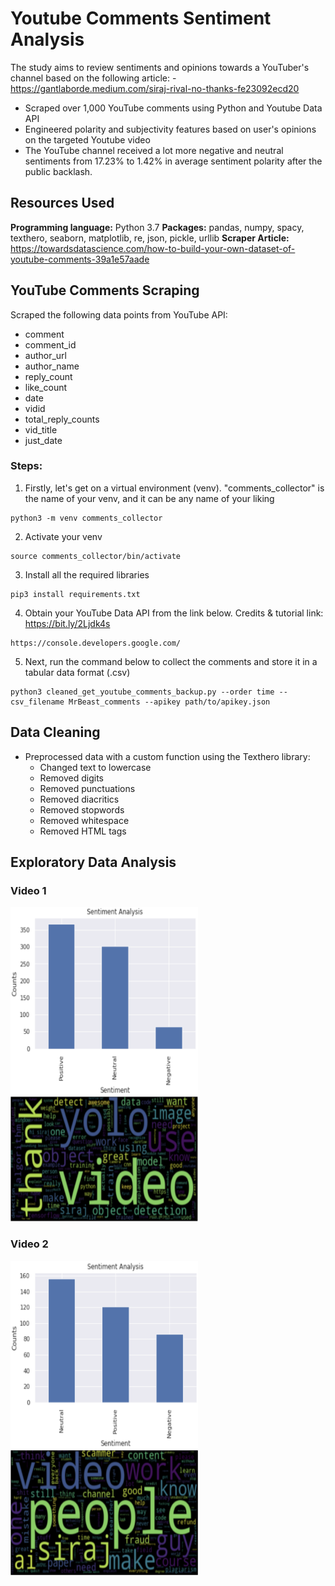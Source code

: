 # Youtube Comments Sentiment Analysis
The study aims to review sentiments and opinions towards a YouTuber's channel based on the following article: - https://gantlaborde.medium.com/siraj-rival-no-thanks-fe23092ecd20

- Scraped over 1,000 YouTube comments using Python and Youtube Data API
- Engineered polarity and subjectivity features based on user's opinions on the targeted Youtube video
- The YouTube channel received a lot more negative and neutral sentiments from 17.23% to 1.42% in average sentiment polarity after the public backlash.


## Resources Used
**Programming language:** Python 3.7
**Packages:** pandas, numpy, spacy, texthero, seaborn, matplotlib, re, json, pickle, urllib
**Scraper Article:** https://towardsdatascience.com/how-to-build-your-own-dataset-of-youtube-comments-39a1e57aade

## YouTube Comments Scraping
Scraped the following data points from YouTube API:
- comment
- comment_id
- author_url
- author_name
- reply_count
- like_count
- date
- vidid
- total_reply_counts
- vid_title
- just_date

### Steps: 
1. Firstly, let's get on a virtual environment (venv). "comments_collector" is the name of your venv, and it can be any name of your liking
```
python3 -m venv comments_collector
```
2. Activate your venv 
```
source comments_collector/bin/activate
```
3. Install all the required libraries
```
pip3 install requirements.txt
```
4. Obtain your YouTube Data API from the link below. Credits & tutorial link: https://bit.ly/2Ljdk4s
```
https://console.developers.google.com/ 
```
5. Next, run the command below to collect the comments and store it in a tabular data format (.csv) 
```
python3 cleaned_get_youtube_comments_backup.py --order time --csv_filename MrBeast_comments --apikey path/to/apikey.json
```

## Data Cleaning
- Preprocessed data with a custom function using the Texthero library:
  - Changed text to lowercase
  - Removed digits
  - Removed punctuations
  - Removed diacritics
  - Removed stopwords
  - Removed whitespace
  - Removed HTML tags
  
## Exploratory Data Analysis

### Video 1
<img src="https://github.com/PannaD8ta/YT_Comments_Sentiment_Analysis/blob/main/Sentiment_Analysis_plot_1.png" alt="Video 1" width="300" height="300">
<img src="https://github.com/PannaD8ta/YT_Comments_Sentiment_Analysis/blob/main/Word_Cloud_1.png" alt="Video 1" width="300" height="200">

### Video 2
<img src="https://github.com/PannaD8ta/YT_Comments_Sentiment_Analysis/blob/main/Sentiment_Analysis_plot_2.png" alt="Video 1" width="300" height="300">
<img src="https://github.com/PannaD8ta/YT_Comments_Sentiment_Analysis/blob/main/Word_Cloud_2.png" alt="Video 1" width="300" height="200">

